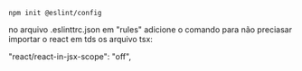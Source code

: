 
```
npm init @eslint/config
```
no arquivo .eslinttrc.json em "rules" adicione o comando para não preciasar importar o react em tds os arquivo tsx:

"react/react-in-jsx-scope": "off",
